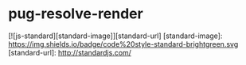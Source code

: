# pug-resolve-render

[![js-standard][standard-image]][standard-url]
[standard-image]: https://img.shields.io/badge/code%20style-standard-brightgreen.svg
[standard-url]: http://standardjs.com/